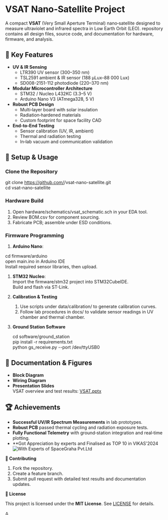 ﻿# VSAT Nano‐Satellite Project

A compact **VSAT** (Very Small Aperture Terminal) nano‐satellite designed to measure ultraviolet and infrared spectra in Low Earth Orbit (LEO). repository contains all design files, source code, and documentation for hardware, firmware, and analysis.

## 🚀 Key Features

- **UV & IR Sensing**
  - LTR390 UV sensor (300–350 nm)
  - TSL2591 ambient & IR sensor (188 µLux–88 000 Lux)
  - SD008-2151-112 photodiode (220–370 nm)
- **Modular Microcontroller Architecture**
  - STM32 / Nucleo L432KC (3.3–5 V)
  - Arduino Nano V3 (ATmega328, 5 V)
- **Robust PCB Design**
  - Multi‐layer board with solar insulation
  - Radiation‐hardened materials
  - Custom footprint for space facility CAD
- **End‐to‐End Testing**
  - Sensor calibration (UV, IR, ambient)
  - Thermal and radiation testing
  - In‐lab vacuum and communication validation

## 🔧 Setup & Usage

### Clone the Repository

   git clone https://github.com/<your-username>/vsat-nano-satellite.git\
   cd vsat-nano-satellite

### Hardware Build
   1. Open hardware/schematics/vsat\_schematic.sch in your EDA tool.
   2. Review BOM.csv for component sourcing.
   3. Fabricate PCB; assemble under ESD conditions.

### Firmware Programming
   1. **Arduino Nano**:

cd firmware/arduino\
open main.ino in Arduino IDE\
Install required sensor libraries, then upload.

1. **STM32 Nucleo**:\
   Import the firmware/stm32 project into STM32CubeIDE.\
   Build and flash via ST-Link.
1. **Calibration & Testing**
   1. Use scripts under data/calibration/ to generate calibration curves.
   1. Follow lab procedures in docs/ to validate sensor readings in UV chamber and thermal chamber.
1. **Ground Station Software**

   cd software/ground\_station\
   pip install -r requirements.txt\
   python gs\_receive.py --port /dev/ttyUSB0

## 📄 Documentation & Figures

- **Block Diagram**
- **Wiring Diagram**
- **Presentation Slides**\
  VSAT overview and test results: [VSAT.pptx](docs/VSAT.pptx)

## 🏆 Achievements

- **Successful UV/IR Spectrum Measurements** in lab prototypes.
- **Robust PCB** passed thermal cycling and radiation exposure tests.
- **Fully Functional Telemetry** with ground‐station integration and real‐time plotting.
- **Got Appreciation by experts and Finalised as TOP 10 in VIKAS'2024
![With Experts of SpaceGraha Pvt.Ltd]()

**🤝 Contributing**

1. Fork the repository.
1. Create a feature branch.
1. Submit pull request with detailed test results and documentation updates.

**📜 License**

This project is licensed under the **MIT License**. See [LICENSE](LICENSE) for details.

⁂
